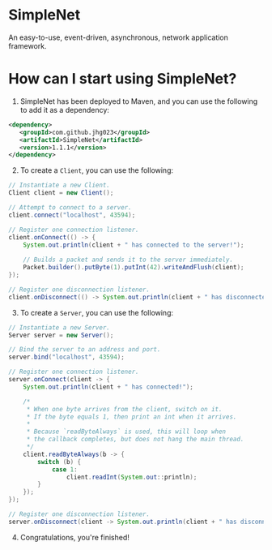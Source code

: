 # SimpleNet
An easy-to-use, event-driven, asynchronous, network application framework.

# How can I start using SimpleNet?
 1. SimpleNet has been deployed to Maven, and you can use the following to add it as a dependency:
 
 ```xml
<dependency>
    <groupId>com.github.jhg023</groupId>
    <artifactId>SimpleNet</artifactId>
    <version>1.1.1</version>
</dependency>
```
 
 2. To create a `Client`, you can use the following:
```java
// Instantiate a new Client.
Client client = new Client();

// Attempt to connect to a server.
client.connect("localhost", 43594);

// Register one connection listener.
client.onConnect(() -> {
    System.out.println(client + " has connected to the server!");
    
    // Builds a packet and sends it to the server immediately.
    Packet.builder().putByte(1).putInt(42).writeAndFlush(client);
});

// Register one disconnection listener.
client.onDisconnect(() -> System.out.println(client + " has disconnected from the server!"));
```

 3. To create a `Server`, you can use the following:

```java
// Instantiate a new Server.
Server server = new Server();

// Bind the server to an address and port.
server.bind("localhost", 43594);

// Register one connection listener.
server.onConnect(client -> {
    System.out.println(client + " has connected!");

    /*
     * When one byte arrives from the client, switch on it.
     * If the byte equals 1, then print an int when it arrives.
     *
     * Because `readByteAlways` is used, this will loop when
     * the callback completes, but does not hang the main thread.
     */
    client.readByteAlways(b -> {
        switch (b) {
            case 1:
                client.readInt(System.out::println);
        }
    });
});

// Register one disconnection listener.
server.onDisconnect(client -> System.out.println(client + " has disconnected!"));
```

 4. Congratulations, you're finished!
